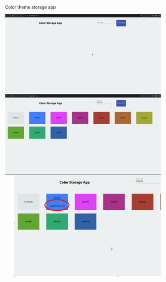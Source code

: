 Color theme storage app

![ScreenShot](./images/1.png)
![ScreenShot](./images/2.png)
![ScreenShot](./images/3.png)
